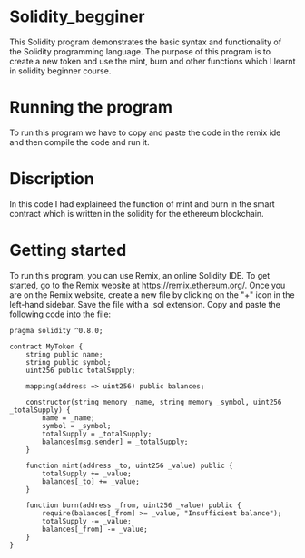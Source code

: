 # Solidity_begginer

This Solidity program demonstrates the basic syntax and functionality of the Solidity programming language. The purpose of this program is to create a new token and use the mint, burn and other functions which I learnt in solidity beginner course.

# Running the program
To run this program we have to copy and paste the code in the remix ide and then compile the code and run it.

# Discription
In this code I had explaineed the function of mint and burn in the smart contract which is written in the solidity for the ethereum blockchain.

# Getting started 
To run this program, you can use Remix, an online Solidity IDE. To get started, go to the Remix website at https://remix.ethereum.org/.
Once you are on the Remix website, create a new file by clicking on the "+" icon in the left-hand sidebar. Save the file with a .sol extension. Copy and paste the following code into the file:

    pragma solidity ^0.8.0;
    
    contract MyToken {
        string public name;
        string public symbol;
        uint256 public totalSupply;
    
        mapping(address => uint256) public balances;
    
        constructor(string memory _name, string memory _symbol, uint256 _totalSupply) {
            name = _name;
            symbol = _symbol;
            totalSupply = _totalSupply;
            balances[msg.sender] = _totalSupply;
        }
    
        function mint(address _to, uint256 _value) public {
            totalSupply += _value;
            balances[_to] += _value;
        }
    
        function burn(address _from, uint256 _value) public {
            require(balances[_from] >= _value, "Insufficient balance");
            totalSupply -= _value;
            balances[_from] -= _value;
        }
    }
